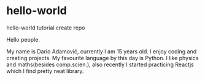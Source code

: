 # hello-world
hello-world tutorial create repo

Hello people.

My name is Dario Adamović, currently I am 15 years old.
I enjoy coding and creating projects.
My favourite language by this day is Python.
I like physics and maths(besides comp.scien.), also recently I started practicing Reactjs
which I find pretty neat library.
